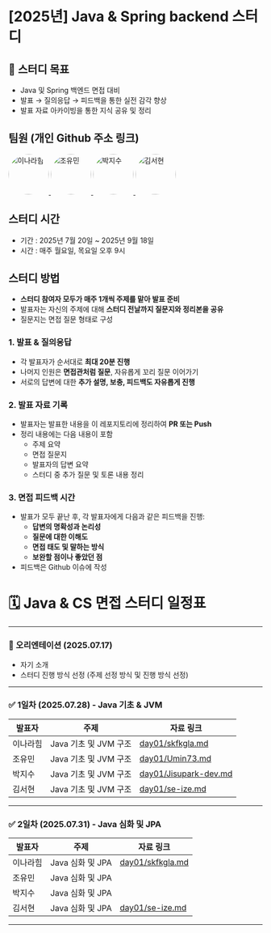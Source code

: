 # [2025년] Java & Spring backend 스터디

## 🎯 스터디 목표

- Java 및 Spring 백엔드 면접 대비
- 발표 → 질의응답 → 피드백을 통한 실전 감각 향상
- 발표 자료 아카이빙을 통한 지식 공유 및 정리

## 팀원 (개인 Github 주소 링크)
<p>
  <a href="https://github.com/skfkgla">
    <img src="https://github.com/skfkgla.png" width="80" style="border-radius: 50%" alt="이나라힘"/>
  </a>
  <a href="https://github.com/Umin73">
    <img src="https://github.com/Umin73.png" width="80" style="border-radius: 50%" alt="조유민"/>
  </a>
  <a href="https://github.com/Jisupark-dev">
    <img src="https://github.com/Jisupark-dev.png" width="80" style="border-radius: 50%" alt="박지수"/>
  </a>
  <a href="https://github.com/se-ize">
    <img src="https://github.com/se-ize.png" width="80" style="border-radius: 50%" alt="김서현"/>
  </a>
</p>

## 스터디 시간
- 기간 : 2025년 7월 20일 ~ 2025년 9월 18일
- 시간 : 매주 월요일, 목요일 오후 9시

## 스터디 방법
- **스터디 참여자 모두가 매주 1개씩 주제를 맡아 발표 준비**
- 발표자는 자신의 주제에 대해 **스터디 전날까지 질문지와 정리본을 공유**
- 질문지는 면접 질문 형태로 구성

### 1. 발표 & 질의응답
- 각 발표자가 순서대로 **최대 20분 진행**
- 나머지 인원은 **면접관처럼 질문**, 자유롭게 꼬리 질문 이어가기
- 서로의 답변에 대한 **추가 설명, 보충, 피드백도 자유롭게 진행**

### 2. 발표 자료 기록
- 발표자는 발표한 내용을 이 레포지토리에 정리하여 **PR 또는 Push**
- 정리 내용에는 다음 내용이 포함
    - 주제 요약
    - 면접 질문지
    - 발표자의 답변 요약
    - 스터디 중 추가 질문 및 토론 내용 정리

### 3. 면접 피드백 시간
- 발표가 모두 끝난 후, 각 발표자에게 다음과 같은 피드백을 진행:
    - **답변의 명확성과 논리성**
    - **질문에 대한 이해도**
    - **면접 태도 및 말하는 방식**
    - **보완할 점이나 좋았던 점**
- 피드백은 Github 이슈에 작성

# 🗓 Java & CS 면접 스터디 일정표

---

### 🧭 오리엔테이션 (2025.07.17)
- 자기 소개
- 스터디 진행 방식 선정 (주제 선정 방식 및 진행 방식 선정)

---

### ✅ 1일차 (2025.07.28) - Java 기초 & JVM

| 발표자  | 주제 | 자료 링크                                          |
|------|------|------------------------------------------------|
| 이나라힘 | Java 기초 및 JVM 구조 | [day01/skfkgla.md](day01/skfkgla.md)           |
| 조유민  | Java 기초 및 JVM 구조 | [day01/Umin73.md](day01/Umin73.md)             |
| 박지수  | Java 기초 및 JVM 구조 | [day01/Jisupark-dev.md](day01/Jisupark-dev.md) |
| 김서현  | Java 기초 및 JVM 구조 | [day01/se-ize.md](day01/se-ize.md)             |

---
### ✅ 2일차 (2025.07.31) - Java 심화 및 JPA

| 발표자  | 주제 | 자료 링크                                |
|------|------|--------------------------------------|
| 이나라힘 | Java 심화 및 JPA | [day01/skfkgla.md](day02/skfkgla.md) |
| 조유민  | Java 심화 및 JPA |                                      |
| 박지수  | Java 심화 및 JPA |                                      |
| 김서현  | Java 심화 및 JPA | [day01/se-ize.md](day02/se-ize.md)   |
---